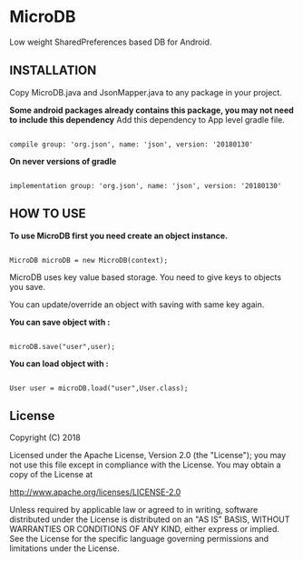 # MicroDB

Low weight SharedPreferences based DB for Android.

## INSTALLATION

Copy MicroDB.java and JsonMapper.java to any package in your project.

**Some android packages already contains this package, you may not need to include this dependency**
Add this dependency to App level gradle file.

```

compile group: 'org.json', name: 'json', version: '20180130'

```
**On never versions of gradle**
```

implementation group: 'org.json', name: 'json', version: '20180130'

```
## HOW TO USE

**To use MicroDB first you need create an object instance.**

```

MicroDB microDB = new MicroDB(context);

```

MicroDB uses key value based storage. You need to give keys to objects you save.

You can update/override an object with saving with same key again.

**You can save object with :** 

```

microDB.save("user",user);

```

**You can load object with :**

```

User user = microDB.load("user",User.class);

```

## License

Copyright (C) 2018

Licensed under the Apache License, Version 2.0 (the "License");
you may not use this file except in compliance with the License.
You may obtain a copy of the License at

http://www.apache.org/licenses/LICENSE-2.0

Unless required by applicable law or agreed to in writing, software
distributed under the License is distributed on an "AS IS" BASIS,
WITHOUT WARRANTIES OR CONDITIONS OF ANY KIND, either express or implied.
See the License for the specific language governing permissions and
limitations under the License.

